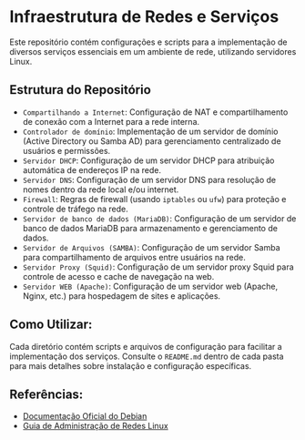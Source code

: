# Infraestrutura de Redes e Serviços  

Este repositório contém configurações e scripts para a implementação de diversos serviços essenciais em um ambiente de rede, utilizando servidores Linux.  

Estrutura do Repositório  
------------------------

- `Compartilhando a Internet`: Configuração de NAT e compartilhamento de conexão com a Internet para a rede interna.  
- `Controlador de domínio`: Implementação de um servidor de domínio (Active Directory ou Samba AD) para gerenciamento centralizado de usuários e permissões.  
- `Servidor DHCP`: Configuração de um servidor DHCP para atribuição automática de endereços IP na rede.  
- `Servidor DNS`: Configuração de um servidor DNS para resolução de nomes dentro da rede local e/ou internet.  
- `Firewall`: Regras de firewall (usando `iptables` ou `ufw`) para proteção e controle de tráfego na rede.  
- `Servidor de banco de dados (MariaDB)`: Configuração de um servidor de banco de dados MariaDB para armazenamento e gerenciamento de dados.  
- `Servidor de Arquivos (SAMBA)`: Configuração de um servidor Samba para compartilhamento de arquivos entre usuários na rede.  
- `Servidor Proxy (Squid)`: Configuração de um servidor proxy Squid para controle de acesso e cache de navegação na web.  
- `Servidor WEB (Apache)`: Configuração de um servidor web (Apache, Nginx, etc.) para hospedagem de sites e aplicações.  

Como Utilizar:  
--------------
Cada diretório contém scripts e arquivos de configuração para facilitar a implementação dos serviços. 
Consulte o `README.md` dentro de cada pasta para mais detalhes sobre instalação e configuração específicas.  

Referências:  
------------

- [Documentação Oficial do Debian](https://www.debian.org/doc/)  
- [Guia de Administração de Redes Linux](https://wiki.archlinux.org/)  



